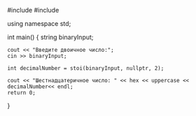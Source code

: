#include <iostream>
#include <string>

using namespace std;

int main() {
    string binaryInput;
    
    cout << "Введите двоичное число:";
    cin >> binaryInput;
    
    int decimalNumber = stoi(binaryInput, nullptr, 2);
    
    cout << "Шестнадцатеричное число: " << hex << uppercase << decimalNumber<< endl;
    return 0;
}
